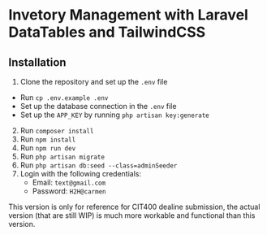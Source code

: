 # Invetory Management with Laravel DataTables and TailwindCSS

## Installation

1. Clone the repository and set up the `.env` file
  - Run `cp .env.example .env`
  - Set up the database connection in the `.env` file 
  - Set up the `APP_KEY` by running `php artisan key:generate`
2. Run `composer install`
3. Run `npm install`
4. Run `npm run dev`
5. Run `php artisan migrate`
6. Run `php artisan db:seed --class=adminSeeder`
7. Login with the following credentials:
    - Email: `text@gmail.com`
    - Password: `H2H@carmen`

This version is only for reference for CIT400 dealine submission, the actual version (that are still WIP) is much more workable and functional than this version.


